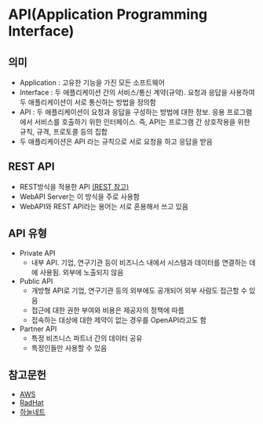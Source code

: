 # API(Application Programming Interface)

## 의미
* Application : 고유한 기능을 가진 모든 소프트웨어
* Interface : 두 애플리케이션 간의 서비스/통신 계약(규약). 요청과 응답을 사용하여 두 애플리케이션이 서로 통신하는 방법을 정의함
* API : 두 애플리케이션이 요청과 응답을 구성하는 방법에 대한 정보. 응용 프로그램에서 서비스를 호출하기 위한 인터페이스. 즉, API는 프로그램 간 상호작용을 위한 규칙, 규격, 프로토콜 등의 집합
* 두 애플리케이션은 API 라는 규칙으로 서로 요청을 하고 응답을 받음

## REST API
* REST방식을 적용한 API [(REST 참고)](./REST.md)
* WebAPI Server는 이 방식을 주로 사용함
* WebAPI와 REST API라는 용어는 서로 혼용해서 쓰고 있음

## API 유형
* Private API
    * 내부 API. 기업, 연구기관 등이 비즈니스 내에서 시스템과 데이터를 연결하는 데에 사용됨. 외부에 노출되지 않음
* Public API
    * 개방형 API로 기업, 연구기관 등의 외부에도 공개되어 외부 사람도 접근할 수 있음
    * 접근에 대한 권한 부여와 비용은 제공자의 정책에 따름
    * 접속하는 대상에 대한 제약이 없는 경우를 OpenAPI라고도 함
* Partner API
    * 특정 비즈니스 파트너 간의 데이터 공유
    * 특정인들만 사용할 수 있음

## 참고문헌
* [AWS](https://aws.amazon.com/ko/what-is/api/)
* [RadHat](https://www.redhat.com/ko/topics/api/what-are-application-programming-interfaces)
* [하늘네트](https://www.hanl.tech/blog/api%EB%9E%80-api%EC%9D%98-%EC%A0%95%EC%9D%98%EC%99%80-%EC%A2%85%EB%A5%98-%EC%9E%A5%EB%8B%A8%EC%A0%90/)
